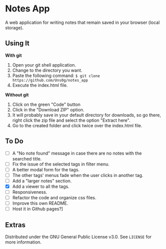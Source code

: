 # Notes App

A web application for writing notes that remain saved in your browser (local storage). 

## Using It

**With git**
1. Open your git shell application. 
2. Change to the directory you want.
3. Paste the following command: ```$ git clone https://github.com/Uns0g/notes_app```
4. Execute the index.html file.

**Without git**
1. Click on the green "Code" button
2. Click in the "Download ZIP" option.
3. It will probably save in your default directory for downloads, so go there, right click the zip file and select the option "Extract here". 
4. Go to the created folder and click twice over the index.html file.

## To Do

- [ ] A "No note found" message in case there are no notes with the searched title.
- [ ] Fix the issue of the selected tags in filter menu.
- [ ] A better modal form for the tags.
- [ ] The other tags' menus fade when the user clicks in another tag.
- [ ] Add a "larger notes" section.
- [x] Add a viewer to all the tags.
- [ ] Responsiveness.
- [ ] Refactor the code and organize css files.
- [ ] Improve this own README.
- [ ] Host it in Github pages?]

## Extras 

Distributed under the GNU General Public License v3.0. See ```LICENSE``` for more information.